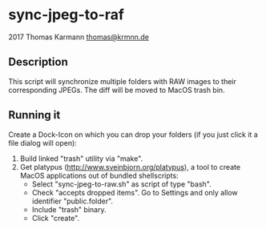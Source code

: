 # sync-jpeg-to-raf
2017 Thomas Karmann <thomas@krmnn.de>

## Description
This script will synchronize multiple folders with RAW images to their corresponding JPEGs. The diff will be moved to MacOS trash bin. 

## Running it
Create a Dock-Icon on which you can drop your folders (if you just click it a file dialog will open):

1. Build linked "trash" utility via "make".
2. Get platypus (http://www.sveinbjorn.org/platypus), a tool to create MacOS applications out of bundled shellscripts:
    - Select "sync-jpeg-to-raw.sh" as script of type "bash".
    - Check "accepts dropped items". Go to Settings and only allow identifier "public.folder".
    - Include "trash" binary. 
    - Click "create".
